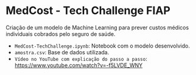 # MedCost - Tech Challenge FIAP

Criação de um modelo de Machine Learning para prever custos médicos individuais cobrados pelo seguro de saúde.

- `MedCost-TechChallenge.ipynb`: Notebook com o modelo desenvolvido.
- `amostra.csv`: Base de dados utilizada.
- `Vídeo no YouTube com explicação do passo a passo`: https://www.youtube.com/watch?v=-f5LVDE_WNY 
